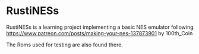 # RustiNESs
RustiNESs is a learning project implementing a basic NES emulator following https://www.patreon.com/posts/making-your-nes-137873901 by 100th_Coin

The Roms used for testing are also found there.